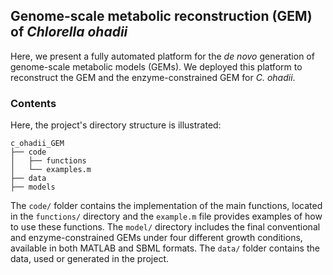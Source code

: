 ## Genome-scale metabolic reconstruction (GEM) of *Chlorella ohadii*

Here, we present a fully automated platform for the *de novo* generation of genome-scale metabolic models (GEMs). We deployed this platform to reconstruct the GEM and the enzyme-constrained GEM for *C. ohadii*.

### Contents
Here, the project's directory structure is illustrated: 
```
c_ohadii_GEM
├── code
│   ├── functions
│   └── examples.m
├── data
├── models
```
The ```code/``` folder contains the implementation of the main functions, located in the ```functions/``` directory and the ```example.m``` file provides examples of how to use these functions. The ```model/``` directory includes the final conventional and enzyme-constrained GEMs under four different growth conditions, available in both MATLAB and SBML formats. The ```data/``` folder contains the data, used or generated in the project.

